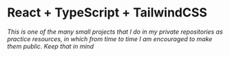 # React + TypeScript + TailwindCSS

_This is one of the many small projects that I do in my private repositories as practice resources, in which from time to time I am encouraged to make them public. Keep that in mind_
